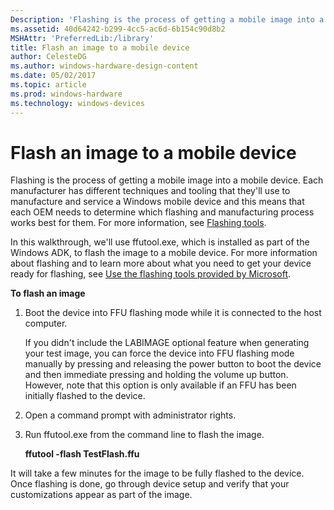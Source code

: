 ```yaml
---
Description: 'Flashing is the process of getting a mobile image into a mobile device.'
ms.assetid: 40d64242-b299-4cc5-ac6d-6b154c90d8b2
MSHAttr: 'PreferredLib:/library'
title: Flash an image to a mobile device
author: CelesteDG
ms.author: windows-hardware-design-content
ms.date: 05/02/2017
ms.topic: article
ms.prod: windows-hardware
ms.technology: windows-devices
---
```


# Flash an image to a mobile device


Flashing is the process of getting a mobile image into a mobile device. Each manufacturer has different techniques and tooling that they'll use to manufacture and service a Windows mobile device and this means that each OEM needs to determine which flashing and manufacturing process works best for them. For more information, see [Flashing tools](../mobile/flashing-tools.md).

In this walkthrough, we'll use ffutool.exe, which is installed as part of the Windows ADK, to flash the image to a mobile device. For more information about flashing and to learn more about what you need to get your device ready for flashing, see [Use the flashing tools provided by Microsoft](https://msdn.microsoft.com/library/windows/hardware/dn789235).

**To flash an image**

1.  Boot the device into FFU flashing mode while it is connected to the host computer.

    If you didn't include the LABIMAGE optional feature when generating your test image, you can force the device into FFU flashing mode manually by pressing and releasing the power button to boot the device and then immediate pressing and holding the volume up button. However, note that this option is only available if an FFU has been initially flashed to the device.

2.  Open a command prompt with administrator rights.

3.  Run ffutool.exe from the command line to flash the image.

    **ffutool -flash TestFlash.ffu**

It will take a few minutes for the image to be fully flashed to the device. Once flashing is done, go through device setup and verify that your customizations appear as part of the image.

 

 



